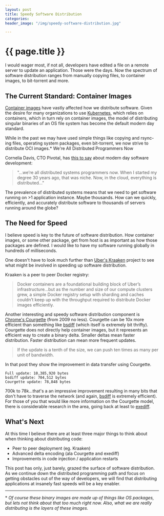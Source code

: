 ```yaml
---
layout: post
title: Speedy Software Distribution
categories:
header_image: "/img/speedy-software-distribution.jpg"

---
```


# {{ page.title }}

I would wager most, if not all, developers have edited a file on a remote server to update an application. Those were the days. Now the spectrum of software distribution ranges from manually copying files, to container images, to bit-torrent and more.

## The Current Standard: Container Images

[Container images](https://www.opencontainers.org/) have vastly affected how we distribute software. Given the desire for many organizations to use [Kubernetes](https://pivotal.io/platform/pivotal-container-service), which relies on containers, which in turn rely on container images, the model of distributing singular binaries of an OS file system has become the default modern day standard.

While in the past we may have used simple things like copying and rsync-ing files, operating system packages, even bit-torrent, we now strive to distribute OCI images.*
We're All Distributed Programmers Now

Cornelia Davis, CTO Pivotal, has [this to say](https://devclass.com/2019/08/16/pivotal-cto-kubernetes-means-were-all-distributed-systems-programmers-now/) about modern day software development:

>"...we’re all distributed systems programmers now. When I started my degree 30 years ago, that was niche. Now, in the cloud, everything is distributed..."

The prevalence of distributed systems means that we need to get software running on >1 application instance. Maybe thousands. How can we quickly, efficiently, and accurately distribute software to thousands of servers running around the globe?

## The Need for Speed

I believe speed is key to the future of software distribution. How container images, or some other package, get from host is as important as how those packages are defined. I would like to have my software running globally in hundreds of milliseconds.

One doesn't have to look much further than [Uber's Kraaken](https://eng.uber.com/introducing-kraken/) project to see what might be involved in speeding up software distribution.

Kraaken is a peer to peer Docker registry:

> Docker containers are a foundational building block of Uber’s infrastructure...but as the number and size of our compute clusters grew, a simple Docker registry setup with sharding and caches couldn’t keep up with the throughput required to distribute Docker images efficiently.

Another interesting and speedy software distribution component is [Chrome's Courgette](https://blog.chromium.org/2009/07/smaller-is-faster-and-safer-too.html) (from 2009 no less). Courgette can be 10x more efficient than something like [bsdiff](http://www.daemonology.net/bsdiff/) (which itself is extremely bit thrifty). Courgette does not directly help container images, but it represents an efficient way to create a binary delta. Smaller deltas mean faster distribution. Faster distribution can mean more frequent updates.

> If the update is a tenth of the size, we can push ten times as many per unit of bandwidth.

In that post they show the improvement in data transfer using Courgette.

```
Full update: 10,385,920 bytes
bsdiff update: 704,512 bytes
Courgette update: 78,848 bytes
```

700k to 78k...that's a an impressive improvement resulting in many bits that don't have to traverse the network (and again, [bsdiff](https://pdfs.semanticscholar.org/4697/3fb8c3b038648e1fe848a72275a75ff49fd2.pdf?_ga=2.252430473.1684130984.1567251025-566867337.1566753693) is extremely efficient). For those of you that would like more information on the Courgette model, there is considerable research in the area, going back at least to [exediff](https://robert.muth.org/Papers/1999-exediff.pdf).

## What's Next

At this time I believe there are at least three major things to think about when thinking about distributing code:

* Peer to peer deployment (eg. Kraaken)
* Advanced delta encoding (ala Courgette and exediff)
* Improvements in code injection / application restarts

This post has only, just barely, grazed the surface of software distribution. As we continue down the distributed programming path and focus on getting obstacles out of the way of developers, we will find that distributing applications at insanely fast speeds will be a key enabler.

---

\* *Of course these binary images are made up of things like OS packages, but lets not think about that too much right now. Also, what we are really distributing is the layers of these images.*